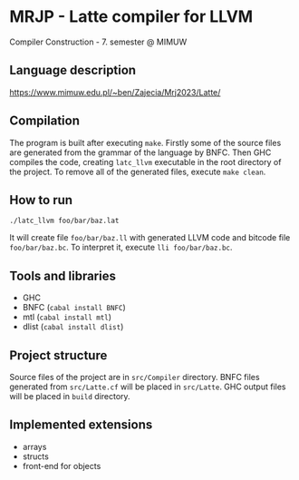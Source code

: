 # MRJP - Latte compiler for LLVM
Compiler Construction - 7. semester @ MIMUW

## Language description
<https://www.mimuw.edu.pl/~ben/Zajecia/Mrj2023/Latte/>

## Compilation
The program is built after executing `make`. Firstly some of the source files are generated from the grammar of the language by BNFC. Then GHC compiles the code, creating `latc_llvm` executable in the root directory of the project. To remove all of the generated files, execute `make clean`.

## How to run
```
./latc_llvm foo/bar/baz.lat
```
It will create file `foo/bar/baz.ll` with generated LLVM code and bitcode file `foo/bar/baz.bc`. To interpret it, execute `lli foo/bar/baz.bc`.

## Tools and libraries
- GHC
- BNFC (`cabal install BNFC`)
- mtl (`cabal install mtl`)
- dlist (`cabal install dlist`)

## Project structure
Source files of the project are in `src/Compiler` directory. BNFC files generated from `src/Latte.cf` will be placed in `src/Latte`. GHC output files will be placed in `build` directory.

## Implemented extensions
- arrays
- structs
- front-end for objects

